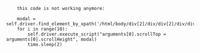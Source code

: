         this code is not working anymore:
        
        modal = self.driver.find_element_by_xpath('/html/body/div[2]/div/div[2]/div/div[2]')
        for i in range(10):
            self.driver.execute_script("arguments[0].scrollTop = arguments[0].scrollHeight", modal)
            time.sleep(2)
